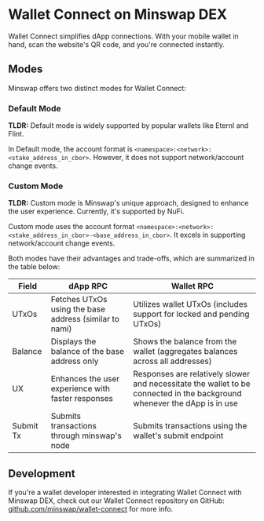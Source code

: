 # Wallet Connect on Minswap DEX

Wallet Connect simplifies dApp connections. With your mobile wallet in hand, scan the website's QR code, and you're connected instantly.

## Modes

Minswap offers two distinct modes for Wallet Connect:

### Default Mode

**TLDR:** Default mode is widely supported by popular wallets like Eternl and Flint.

In Default mode, the account format is `<namespace>:<network>:<stake_address_in_cbor>`. However, it does not support network/account change events.

### Custom Mode

**TLDR:** Custom mode is Minswap's unique approach, designed to enhance the user experience. Currently, it's supported by NuFi.

Custom mode uses the account format `<namespace>:<network>:<stake_address_in_cbor>-<base_address_in_cbor>`. It excels in supporting network/account change events.

Both modes have their advantages and trade-offs, which are summarized in the table below:

| Field     | dApp RPC                                       | Wallet RPC                                  |
|-----------|------------------------------------------------|---------------------------------------------|
| UTxOs     | Fetches UTxOs using the base address (similar to nami) | Utilizes wallet UTxOs (includes support for locked and pending UTxOs) |
| Balance   | Displays the balance of the base address only | Shows the balance from the wallet (aggregates balances across all addresses) |
| UX        | Enhances the user experience with faster responses | Responses are relatively slower and necessitate the wallet to be connected in the background whenever the dApp is in use |
| Submit Tx | Submits transactions through minswap's node | Submits transactions using the wallet's submit endpoint |

## Development

If you're a wallet developer interested in integrating Wallet Connect with Minswap DEX, check out our Wallet Connect repository on GitHub: [github.com/minswap/wallet-connect](https://github.com/minswap/wallet-connect) for more info.
